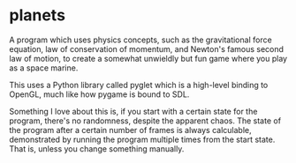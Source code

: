 # planets
A program which uses physics concepts, such as the gravitational force equation, law of conservation of momentum, and Newton's famous second law of motion, to create a somewhat unwieldly but fun game where you play as a space marine.

This uses a Python library called pyglet which is a high-level binding to OpenGL, much like how pygame is bound to SDL.

Something I love about this is, if you start with a certain state for the program, there's no randomness, despite the apparent chaos. The state of the program after a certain number of frames is always calculable, demonstrated by running the program multiple times from the start state. That is, unless you change something manually.
